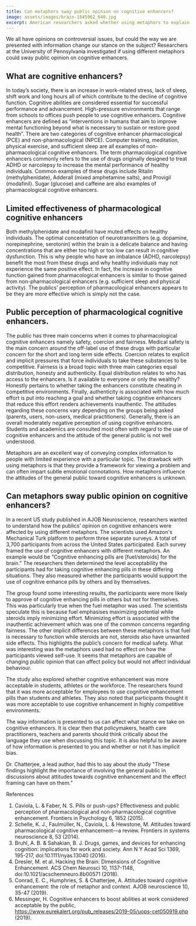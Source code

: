 ```yaml
---
title: Can metaphors sway public opinion on cognitive enhancers?
image: assets/images/brain-1845962_640.jpg
excerpt: American researchers asked whether using metaphors to explain information on cognitive enhancers would affect the public’s attitude toward these drugs.
---
```

We all have opinions on controversial issues, but could the way we are presented with information change our stance on the subject? Researchers at the University of Pennsylvania investigated if using different metaphors could sway public opinion on cognitive enhancers.

## What are cognitive enhancers?  

In today’s society, there is an increase in work-related stress, lack of sleep, shift work and long hours all of which contribute to the decline of cognitive function. Cognitive abilities are considered essential for successful performance and advancement. High-pressure environments that range from schools to offices push people to use cognitive enhancers. Cognitive enhancers are defined as “interventions in humans that aim to improve mental functioning beyond what is necessary to sustain or restore good health”. There are two categories of cognitive enhancer pharmacological (PCE) and non-pharmacological (NPCE). Computer training, meditation, physical exercise, and sufficient sleep are all examples of non-pharmacological cognitive enhancers. The term pharmacological cognitive enhancers commonly refers to the use of drugs originally designed to treat ADHD or narcolepsy to increase the mental performance of healthy individuals. Common examples of these drugs include Ritalin (methylphenidate), Adderall (mixed amphetamine salts), and Provigil (modafinil).  Sugar (glucose) and caffeine are also examples of pharmacological cognitive enhancers.

## Limited effectiveness of pharmacological cognitive enhancers

Both methylphenidate and modafinil have muted effects on healthy individuals. The optimal concentration of neurotransmitters (e.g. dopamine, norepinephrine, serotonin) within the brain is a delicate balance and having concentrations that are either too high or too low can result in cognitive dysfunction. This is why people who have an imbalance (ADHD, narcolepsy) benefit the most from these drugs and why healthy individuals may not experience the same positive effect. In fact, the increase in cognitive function gained from pharmacological enhancers is similar to those gained from non-pharmacological enhancers (e.g. sufficient sleep and physical activity). The publics’ perception of pharmacological enhancers appears to be they are more effective which is simply not the case. 

## Public perception of pharmacological cognitive enhancers. 

The public has three main concerns when it comes to pharmacological cognitive enhancers namely safety, coercion and fairness. Medical safety is the main concern around the off-label use of these drugs with particular concern for the short and long term side effects. Coercion relates to explicit and implicit pressures that force individuals to take these substances to be competitive. Fairness is a broad topic with three main categories equal distribution, honesty and authenticity.  Equal distribution relates to who has access to the enhancers. Is it available to everyone or only the wealthy? Honestly pertains to whether taking the enhancers constitute cheating in competitive environments. Finally, authenticity is associated with how much effort is put into reaching a goal and whether taking cognitive enhancers that reduce this effort renders achievements inauthentic. The attitudes regarding these concerns vary depending on the groups being asked (parents, users, non-users, medical practitioners). Generally, there is an overall moderately negative perception of using cognitive enhancers. Students and academics are consulted most often with regard to the use of cognitive enhancers and the attitude of the general public is not well understood.

Metaphors are an excellent way of conveying complex information to people with limited experience with a particular topic. The drawback with using metaphors is that they provide a framework for viewing a problem and can often impart subtle emotional connotations. How metaphors influence the attitudes of the general public toward cognitive enhancers is unknown.       

## Can metaphors sway public opinion on cognitive enhancers? 

In a recent US study published in AJOB Neuroscience, researchers wanted to understand how the publics’ opinion on cognitive enhancers were affected by using different metaphors. The scientists used Amazon's Mechanical Turk platform to perform three separate surveys.  A total of 3,700 participants from across the United States participated. Each survey framed the use of cognitive enhancers with different metaphors. An example would be “Cognitive enhancing pills are [fuel/steroids] for the brain.” The researchers then determined the level acceptability the participants had for taking cognitive enhancing pills in these differing situations. They also measured whether the participants would support the use of cognitive enhance pills by others and by themselves. 

The group found some interesting results, the participants were more likely to approve of cognitive enhancing pills in others but not for themselves. This was particularly true when the fuel metaphor was used. The scientists speculate this is because fuel emphasises maximizing potential while steroids imply minimizing effort. Minimizing effort is associated with the inauthentic achievement which was one of the common concerns regarding fairness. The other implicit differences between these metaphors is that fuel is necessary to function while steroids are not, steroids also have unwanted side effects. This highlights the public’s concern for medical safety. What was interesting was the metaphors used had no effect on how the participants viewed self-use. It seems that metaphors are capable of changing public opinion that can affect policy but would not affect individual behaviour. 

The study also explored whether cognitive enhancement was more acceptable in students, athletes or the workforce. The researchers found that it was more acceptable for employees to use cognitive enhancement pills than students and athletes. They also noted that participants thought it was more acceptable to use cognitive enhancement in highly competitive environments. 

The way information is presented to us can affect what stance we take on cognitive enhancers. It is clear then that policymakers, health care practitioners, teachers and parents should think critically about the language they use when discussing this topic. It is also helpful to be aware of how information is presented to you and whether or not it has implicit bias. 

Dr.  Chatterjee, a lead author, had this to say about the study "These findings highlight the importance of involving the general public in discussions about attitudes towards cognitive enhancement and the effect framing can have on them.”

References
1.	Caviola, L. & Faber, N. S. Pills or push-ups? Effectiveness and public perception of pharmacological and non-pharmacological cognitive enhancement. Frontiers in Psychology 6, 1852 (2015).
2.	Schelle, K. J., Faulmüller, N., Caviola, L. & Hewstone, M. Attitudes toward pharmacological cognitive enhancement—a review. Frontiers in systems neuroscience 8, 53 (2014).
3.	Bruhl, A. B. & Sahakian, B. J. Drugs, games, and devices for enhancing cognition: implications for work and society. Ann N Y Acad Sci 1369, 195-217, doi:10.1111/nyas.13040 (2016).
4.	Dresler, M. et al. Hacking the Brain: Dimensions of Cognitive Enhancement. ACS Chem Neurosci 10, 1137-1148, doi:10.1021/acschemneuro.8b00571 (2018).
5.	Conrad, E. C., Humphries, S. & Chatterjee, A. Attitudes toward cognitive enhancement: the role of metaphor and context. AJOB neuroscience 10, 35-47 (2019).
6.	Messinger, H. Cognitive enhancers to boost abilities at work considered acceptable by the public, <https://www.eurekalert.org/pub_releases/2019-05/uops-cet050919.php> (2019).